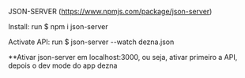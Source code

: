 JSON-SERVER
(https://www.npmjs.com/package/json-server)

Install:
run $ npm i json-server

Activate API:
run $ json-server --watch dezna.json

\*\*Ativar json-server em localhost:3000, ou seja, ativar primeiro a API, depois o dev mode do app dezna
